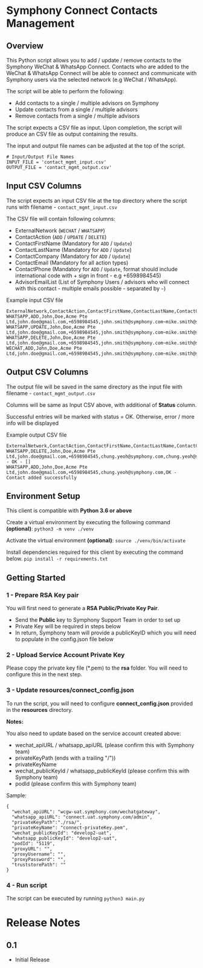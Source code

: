 # Symphony Connect Contacts Management

## Overview
This Python script allows you to add / update / remove contacts to the Symphony WeChat & WhatsApp Connect.
Contacts who are added to the WeChat & WhatsApp Connect will be able to connect and communicate with Symphony users via the selected network (e.g WeChat / WhatsApp).

The script will be able to perform the following:
- Add contacts to a single / multiple advisors on Symphony
- Update contacts from a single / multiple advisors
- Remove contacts from a single / multiple advisors

The script expects a CSV file as input.
Upon completion, the script will produce an CSV file as output containing the results.

The input and output file names can be adjusted at the top of the script. 

    # Input/Output File Names
    INPUT_FILE = 'contact_mgmt_input.csv'
    OUTPUT_FILE = 'contact_mgmt_output.csv'

## Input CSV Columns
The script expects an input CSV file at the top directory where the script runs with filename - ``contact_mgmt_input.csv``

The CSV file will contain following columns:
- ExternalNetwork (``WECHAT`` / ``WHATSAPP``)
- ContactAction (``ADD`` / ``UPDATE`` / ``DELETE``)
- ContactFirstName (Mandatory for ``ADD`` / ``Update``)
- ContactLastName (Mandatory for ``ADD`` / ``Update``)
- ContactCompany (Mandatory for ``ADD`` / ``Update``)
- ContactEmail (Mandatory for all action types)
- ContactPhone (Mandatory for ``ADD`` / ``Update``, format should include international code with + sign in front - e.g +6598984545)
- AdvisorEmailList (List of Symphony Users / advisors who will connect with this contact - multiple emails possible - separated by ``~``)

Example input CSV file

    ExternalNetwork,ContactAction,ContactFirstName,ContactLastName,ContactCompany,ContactEmail,ContactPhone,AdvisorEmailList
    WHATSAPP,ADD,John,Doe,Acme Pte Ltd,john.doe@gmail.com,+6598984545,john.smith@symphony.com~mike.smith@symphony.com
    WHATSAPP,UPDATE,John,Doe,Acme Pte Ltd,john.doe@gmail.com,+6598984545,john.smith@symphony.com~mike.smith@symphony.com
    WHATSAPP,DELETE,John,Doe,Acme Pte Ltd,john.doe@gmail.com,+6598984545,john.smith@symphony.com~mike.smith@symphony.com
    WECHAT,ADD,John,Doe,Acme Pte Ltd,john.doe@gmail.com,+6598984545,john.smith@symphony.com~mike.smith@symphony.com


## Output CSV Columns
The output file will be saved in the same directory as the input file with filename - ``contact_mgmt_output.csv``

Columns will be same as Input CSV above, with additional of **Status** column.

Successful entries will be marked with status = OK. Otherwise, error / more info will be displayed

Example output CSV file

    ExternalNetwork,ContactAction,ContactFirstName,ContactLastName,ContactCompany,ContactEmail,ContactPhone,AdvisorEmailList,Status
    WHATSAPP,DELETE,John,Doe,Acme Pte Ltd,john.doe@gmail.com,+6598984545,chung.yeoh@symphony.com,chung.yeoh@symphony.com - OK - [] 
    WHATSAPP,ADD,John,Doe,Acme Pte Ltd,john.doe@gmail.com,+6598984545,chung.yeoh@symphony.com,OK - Contact added successfully


## Environment Setup
This client is compatible with **Python 3.6 or above**

Create a virtual environment by executing the following command **(optional)**:
``python3 -m venv ./venv``

Activate the virtual environment **(optional)**:
``source ./venv/bin/activate``

Install dependencies required for this client by executing the command below.
``pip install -r requirements.txt``


## Getting Started
### 1 - Prepare RSA Key pair
You will first need to generate a **RSA Public/Private Key Pair**.
- Send the **Public** key to Symphony Support Team in order to set up 
- Private Key will be required in steps below
- In return, Symphony team will provide a publicKeyID which you will need to populate in the config.json file below


### 2 - Upload Service Account Private Key
Please copy the private key file (*.pem) to the **rsa** folder. You will need to configure this in the next step.


### 3 - Update resources/connect_config.json

To run the script, you will need to configure **connect_config.json** provided in the **resources** directory. 

**Notes:**

You also need to update based on the service account created above:
- wechat_apiURL / whatsapp_apiURL (please confirm this with Symphony team)
- privateKeyPath (ends with a trailing "/"))
- privateKeyName
- wechat_publicKeyId /  whatsapp_publicKeyId (please confirm this with Symphony team)
- podId (please confirm this with Symphony team)


Sample:

    {
      "wechat_apiURL": "wcgw-uat.symphony.com/wechatgateway",
      "whatsapp_apiURL": "connect.uat.symphony.com/admin",
      "privateKeyPath":"./rsa/",
      "privateKeyName": "connect-privateKey.pem",
      "wechat_publicKeyId": "develop2-uat",
      "whatsapp_publicKeyId": "develop2-uat",
      "podId": "5119",
      "proxyURL": "",
      "proxyUsername": "",
      "proxyPassword": "",
      "truststorePath": ""
    }



### 4 - Run script
The script can be executed by running
``python3 main.py`` 



# Release Notes

## 0.1
- Initial Release

